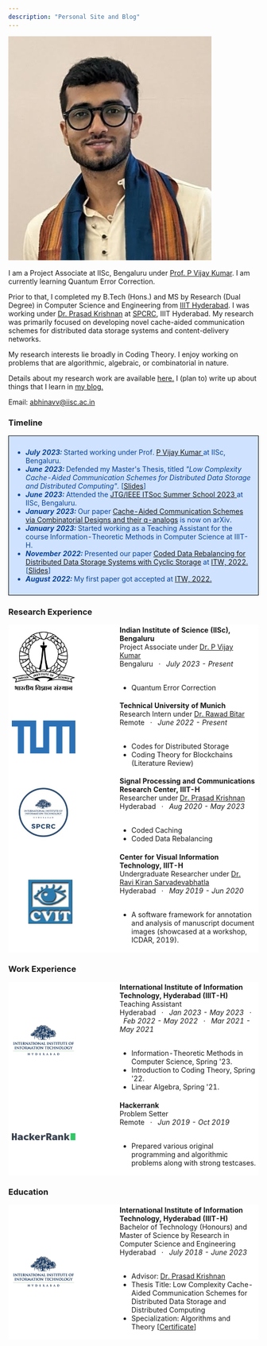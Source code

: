 ```yaml
---
description: "Personal Site and Blog"
---
```



<div class="profile-pic">
<img src="/assets/profile-picture.jpg"/>
</div>
<!-- ### About me -->

<p>
        I am a Project Associate at IISc, Bengaluru under <a  href = "https://ece.iisc.ac.in/~pvkece/">Prof. P Vijay Kumar</a>. I am currently learning Quantum Error Correction.
</p>
<p>
        Prior to that, I completed my B.Tech (Hons.) and MS by Research (Dual Degree) in Computer Science and Engineering from <a  href="https://iiit.ac.in/">IIIT Hyderabad</a>. I was working under 
        <a href="https://scholar.google.co.in/citations?user=OEdS9e4AAAAJ&hl=en">Dr. Prasad Krishnan</a> at
        <a href="https://spcrc.iiit.ac.in/">SPCRC</a>, IIIT Hyderabad. My research was primarily focused on 
        developing novel cache-aided communication schemes for distributed data storage systems and content-delivery
        networks.
</p>
<p>
 		My research interests lie broadly in Coding Theory. I enjoy working on
        problems that are algorithmic, algebraic, or combinatorial in nature.
</p>
<p>
  Details about my research work are available <a href="/Interests/">here.</a> I (plan to) write up about things that I learn in <a href="/blogs/">my blog.</a>
</p> 

Email: <a href="mailto:abhinavv@iisc.ac.in">abhinavv@iisc.ac.in</a>

### Timeline
<table style="width:100%;border:0px;border-spacing:0px;border-collapse:separate;margin-right:auto;margin-left:0px;border: 1px solid black;border-color: black;"><tbody>
            <tr>
            <td style="padding:10px;width:100%;vertical-align:middle;background-color: #cfe2ff">
              <!-- <heading style="color: #084298;">News</heading> -->
              <ul>
                <li style="color: #084298;"><strong><em> July 2023: </em></strong>Started working under Prof. <a  href = "https://ece.iisc.ac.in/~pvkece/">P Vijay Kumar </a> at IISc, Bengaluru.</li>
                <li style="color: #084298;"><strong><em> June 2023: </em></strong>Defended my Master's Thesis, titled <em>"Low Complexity Cache-Aided Communication Schemes for Distributed
				Data Storage and Distributed Computing". </em>[<a href="files/Thesis_Defense_Abhinav.pdf">Slides</a>]</li>
                <li style="color: #084298;"><strong><em> June 2023: </em></strong>Attended the <a  href = "https://ece.iisc.ac.in/~jtg/2023/index.html">JTG/IEEE ITSoc Summer School 2023 </a> at IISc, Bengaluru.</li>
                <li style="color: #084298;"><strong><em> January 2023: </em></strong>Our paper <a  href="https://arxiv.org/abs/2302.03452">Cache-Aided Communication Schemes via Combinatorial Designs and their q-analogs</a> is now on arXiv.</li>
                <li style="color: #084298;"><strong><em> January 2023: </em></strong>Started working as a Teaching Assistant for the course Information-Theoretic Methods in Computer Science at IIIT-H.</li>
                <li style="color: #084298;"><strong><em> November 2022: </em></strong>Presented our paper <a  href="https://ieeexplore.ieee.org/abstract/document/9965756">Coded Data Rebalancing for Distributed Data Storage Systems with Cyclic Storage</a> at  <a href = "https://itw2022.in/">ITW, 2022.</a> [<a href="files/ITW2022_CDR_Presentation.pdf">Slides</a>]</li>
                <li style="color: #084298;"><strong><em> August 2022: </em></strong>My first paper got accepted at <a href = "https://itw2022.in/">ITW, 2022.</a></li>
				</ul> 
            </td>
          </tr>
        </tbody></table>




### Research Experience
<table style="width:100%;border-spacing:0px;border-collapse:separate;margin-right:auto;margin-left:0;border: 1px;background-color: white;border-color: white;"><tbody>
          <!--  Project Associate at IISc  -->
          <tr>
            <td style="width:30%;vertical-align:middle;border-color: white;background-color: white;max-width: 200px;min-width: 160px; max-height: 200px; min-height: 160px"><img src="assets/iisc.jpg" width="80%" height="80%"> </td>
            <td style="padding-left: 50px;width:70%;vertical-align:middle;border-color: white;background-color: white;">
              <strong>Indian Institute of Science (IISc), Bengaluru</strong>
              <br>
                Project Associate under <a  href = "https://ece.iisc.ac.in/~pvkece/">Dr. P Vijay Kumar</a>
              <br>
                 Bengaluru &nbsp; · &nbsp; <em> July 2023 - Present  </em>
              <br><br>
              <ul>
                <li> Quantum Error Correction </li>
              </ul>
            </td>
          </tr>
          <!-- Research intern at TUM                -->
          <tr>
            <td  style="width:30%;vertical-align:middle;margin-left: auto; margin-right: auto;border-color: white;background-color: white"><img src="assets/TUM.png"  width="80%" height="80%"></td>
              <td style="padding-left: 50px;width:70%;vertical-align:middle;border-color: white;background-color: white;">
              <strong>Technical University of Munich</strong>
              <br>
                Research Intern under <a href="https://sites.google.com/site/rawadbitar1/">Dr. Rawad Bitar</a>
              <br>
                 Remote &nbsp; · &nbsp; <em> June 2022 - Present  </em>
              <br><br>
              <ul>
                <li> Codes for Distributed Storage </li>
                <li> Coding Theory for Blockchains (Literature Review) </li>
              </ul>
            </td>
          </tr>
          <tr>
            <td style="width:30%;vertical-align:middle;margin-left: auto; margin-right: auto;border-color: white;background-color: #fff"><img src="assets/spcrc.jpg"  width="80%" height="80%"></td>
              <td style="padding-left: 50px;width:70%;vertical-align:middle;border-color: white;background-color: white;">
              <strong>Signal Processing and Communications Research Center, IIIT-H</strong>
              <br>
                Researcher under <a href="https://scholar.google.co.in/citations?user=OEdS9e4AAAAJ&hl=en">Dr. Prasad Krishnan</a>
              <br>
                 Hyderabad &nbsp; · &nbsp; <em> Aug 2020 - May 2023  </em>
              <br><br>
              <ul>
                <li> Coded Caching </li>
                <li> Coded Data Rebalancing </li>
             </ul>
            </td>
          </tr>
          <tr>
            <td style="padding-left:40px;padding-top:50px;padding-bottom:50px;width:30%;vertical-align:middle;margin-left: auto; margin-right: auto;border-color: white;background-color: #fff"><img src="assets/cvit.jpg"  width="70%" height="70%"></td>
              <td style="padding-left: 50px;width:70%;vertical-align:middle;border-color: white;background-color: white;">
              <strong>Center for Visual Information Technology, IIIT-H</strong>
              <br>
                Undergraduate Researcher under <a href="https://scholar.google.co.in/citations?user=oLJTcXIAAAAJ&hl=en">Dr. Ravi Kiran Sarvadevabhatla</a>
              <br>
                 Hyderabad &nbsp; · &nbsp; <em> May 2019 - Jun 2020  </em>
              <br><br>
              <ul>
                <li>A software framework for annotation and analysis of manuscript document images (showcased at a workshop, ICDAR, 2019).</li>
              </ul>
            </td>
          </tr>   
</tbody>
</table>


### Work Experience
<table style="width:100%;border:0px;border-spacing:0px;border-collapse:separate;margin-right:auto;margin-left:0;border: 0px white;background-color: #cfe2ff;border-color: white;"><tbody>
          <!-- TA -->
          <tr>
            <td style="width:30%;vertical-align:middle;border-color: white;background-color: white;max-width: 200px;min-width: 160px; max-height: 200px; min-height: 160px"><img src="assets/iiith.png" width="80%" height="80%"> </td>
            <td style="padding-left: 50px;width:70%;vertical-align:middle;border-color: white;background-color: white;">
              <strong>International Institute of Information Technology, Hyderabad (IIIT-H)</strong>
              <br>
                Teaching Assistant
              <br>
                 Hyderabad &nbsp; · &nbsp; <em> Jan 2023 - May 2023 </em> &nbsp; · &nbsp; <em> Feb 2022 - May 2022  </em> &nbsp; · &nbsp; <em> Mar 2021 - May 2021  </em>
              <br><br>
              <ul>
                <li>Information-Theoretic Methods in Computer Science, Spring '23. </li>
                <li> Introduction to Coding Theory, Spring '22. </li>
                <li> Linear Algebra, Spring '21. </li>
              </ul>
            </td>
          </tr>  
          <!-- Problem Setter at Hackerrank -->
          <tr>
            <td style="width:30%;vertical-align:middle;margin-left: auto; margin-right: auto;border-color: white;background-color: #fff"><img src="assets/hackerrank_logo.png"  width="80%" height="80%"></td>
            <td   style="border-color: white;background-color: #fff;padding-right:0px;padding-left: 50px">
              <strong>Hackerrank</strong>
              <br>
                Problem Setter
              <br>
                 Remote &nbsp; · &nbsp; <em> Jun 2019 - Oct 2019 </em>
              <br><br>
              <ul>
              <li> Prepared various original programming and algorithmic problems along with strong testcases.</li>
            </ul>
            </td>
          </tr>  
      </tbody>
  </table>


### Education
<table style="width:100%;border:0px;border-spacing:0px;border-collapse:separate;margin-right:auto;margin-left:0;border: 0px white;background-color: #cfe2ff;border-color: white;"><tbody>
          <!-- TA -->
          <tr>
            <td style="width:30%;vertical-align:middle;border-color: white;background-color: white;max-width: 200px;min-width: 160px; max-height: 200px; min-height: 160px"><img src="assets/iiith.png" width="80%" height="80%"> </td>
            <td style="padding-left: 50px;width:70%;vertical-align:middle;border-color: white;background-color: white;">
              <strong>International Institute of Information Technology, Hyderabad (IIIT-H)</strong>
              <br>
                Bachelor of Technology (Honours) and Master of Science by Research in
                Computer Science and Engineering
              <br>
                 Hyderabad &nbsp; · &nbsp; <em> July 2018 - June 2023 </em>
              <br><br>
              <ul>
                <li>Advisor: <a href="https://scholar.google.co.in/citations?user=OEdS9e4AAAAJ&hl=en">Dr. Prasad Krishnan</a></li>
              <li> Thesis Title: Low Complexity Cache-Aided Communication Schemes for Distributed Data Storage and Distributed Computing </li>
              <li> Specialization: Algorithms and Theory [<a href="files/specialization.pdf">Certificate</a>]</li>
            </ul>
            </td>
          </tr>  
      </tbody>
  </table>



